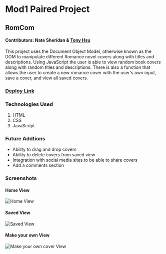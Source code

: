 # Mod1 Paired Project
## RomCom
#### Contributors: Nate Sheridan & [Tony Hsu](https://github.com/tonydhsu)


This project uses the Document Object Model, otherwise known as the DOM to manipulate different Romance novel covers along with titles and descriptions.  Using JavaScript the user is able to view random book covers along with random titles and descriptions.  There is also a function that allows the user to create a new romance cover with the user's own input, save a cover, and view all saved covers.

### [Deploy Link](https://natesheridan.github.io/romcom/)

### Technologies Used
1. HTML
2. CSS
3. JavaScript

### Future Addtions
- Ability to drag and drop covers
- Ability to delete covers from saved view
- Integration with social media sites to be able to share covers
- Add a comments section


### Screenshots
#### Home View
![Home View](https://user-images.githubusercontent.com/83609521/126096014-cebb1435-386d-41c1-9beb-20b256abd31a.png)

#### Saved View
![Saved View](https://user-images.githubusercontent.com/83609521/126096086-ad59ce2e-fe9c-4e75-bdd1-ef53e28c87c3.png)

#### Make your own View
![Make your own cover View](https://user-images.githubusercontent.com/83609521/126096122-82ce45fb-cdd4-429f-bd13-bcf2edfb4921.png)



